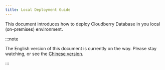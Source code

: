 ```yaml
---
title: Local Deployment Guide
---
```


This document introduces how to deploy Cloudberry Database in you local (on-premises) environment.

:::note

The English version of this document is currently on the way. Please stay watching, or see the [Chinese version](/i18n/zh/docusaurus-plugin-content-docs/current/cbdb-op-deploy-guide.md).

:::
